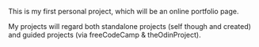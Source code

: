 This is my first personal project, which will be an online portfolio page.

My projects will regard both standalone projects (self though and created) and guided projects (via freeCodeCamp & theOdinProject).